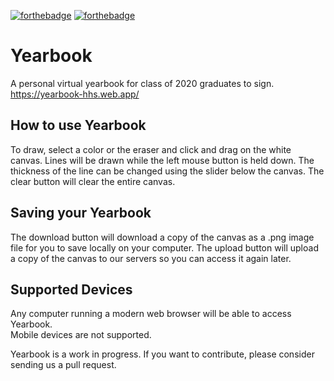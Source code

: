 [![forthebadge](https://forthebadge.com/images/badges/made-with-javascript.svg)](https://forthebadge.com) [![forthebadge](https://forthebadge.com/images/badges/uses-html.svg)](https://forthebadge.com)
# Yearbook  
A personal virtual yearbook for class of 2020 graduates to sign.
https://yearbook-hhs.web.app/

## How to use Yearbook
To draw, select a color or the eraser and click and drag on the white canvas. Lines will be drawn while the left mouse button is held down. The thickness of the line can be changed using the slider below the canvas. The clear button will clear the entire canvas.  

## Saving your Yearbook  
The download button will download a copy of the canvas as a .png image file for you to save locally on your computer. The upload button will upload a copy of the canvas to our servers so you can access it again later.  

## Supported Devices  
Any computer running a modern web browser will be able to access Yearbook.  
Mobile devices are not supported.  

Yearbook is a work in progress. If you want to contribute, please consider sending us a pull request.
